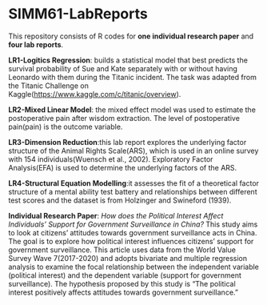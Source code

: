 # SIMM61-LabReports
This repository consists of R codes for **one individual research paper** and **four lab reports**.

**LR1-Logitics Regression**: builds a statistical model that best predicts the survival probability of Sue and Kate separately with or without having Leonardo with them during the Titanic incident. The task was adapted from the Titanic Challenge on Kaggle(https://www.kaggle.com/c/titanic/overview).  

**LR2-Mixed Linear Model**: the mixed effect model was used to estimate the postoperative pain after wisdom extraction. The level of postoperative pain(pain) is the outcome variable.  

**LR3-Dimension Reduction**:this lab report explores the underlying factor structure of the Animal Rights Scale(ARS), which is used in an online survey with 154 individuals(Wuensch et al., 2002). Exploratory Factor Analysis(EFA) is used to determine the underlying factors of the ARS.  

**LR4-Structural Equation Modelling**:it assesses the fit of a theoretical factor structure of a mental ability test battery and relationships between different test scores and the dataset is from Holzinger and Swineford (1939).   

**Individual Research Paper**: *How does the Political Interest Affect Individuals’ Support for Government Surveillance in China?* This study aims to look at citizens’ attitudes towards government surveillance acts in China. The goal is to explore how political interest influences citizens’ support for government surveillance. This article uses data from the World Value Survey Wave 7(2017-2020) and adopts bivariate and multiple regression analysis to examine the focal relationship between the independent variable (political interest) and the dependent variable (support for government surveillance). The hypothesis proposed by this study is “The political interest positively affects attitudes towards government surveillance.”

